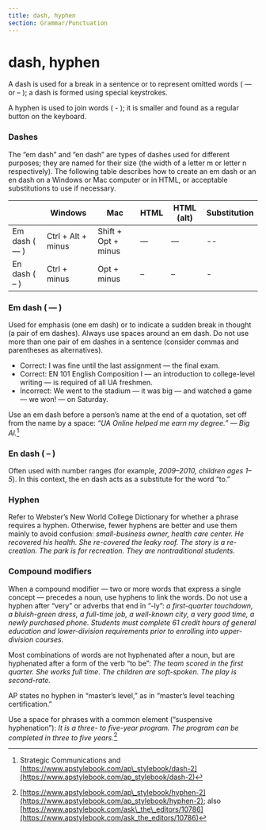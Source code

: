 ```yaml
---
title: dash, hyphen
section: Grammar/Punctuation
---
```

# dash, hyphen

A dash is used for a break in a sentence or to represent omitted words ( — or – ); a dash is formed using special keystrokes.

A hyphen is used to join words ( - ); it is smaller and found as a regular button on the keyboard.

### Dashes
 The “em dash” and “en dash” are types of dashes used for different purposes; they are named for their size (the width of a letter m or letter n respectively). The following table describes how to create an em dash or an en dash on a Windows or Mac computer or in HTML, or acceptable substitutions to use if necessary.

     
|  |   Windows   |   Mac   |   HTML   |   HTML (alt)   |   Substitution   |
| --- | --- | --- | --- | --- | --- |
|   Em dash ( — )   |   Ctrl + Alt + minus   |   Shift + Opt + minus   |   &mdash;   |   &#8212;   |   \--   |
|   En dash ( – )   |   Ctrl + minus   |   Opt + minus   |   &ndash;   |   &#8211;   |   \-   |

### Em dash ( — )
 Used for emphasis (one em dash) or to indicate a sudden break in thought (a pair of em dashes). Always use spaces around an em dash. Do not use more than one pair of em dashes in a sentence (consider commas and parentheses as alternatives).

*   Correct: I was fine until the last assignment — the final exam.
*   Correct: EN 101 English Composition I — an introduction to college-level writing — is required of all UA freshmen.
*   Incorrect: We went to the stadium — it was big — and watched a game — we won! — on Saturday.

Use an em dash before a person’s name at the end of a quotation, set off from the name by a space: _“UA Online helped me earn my degree.” — Big Al._[^11]

### En dash ( – )
 Often used with number ranges (for example, _2009–2010, children ages 1–5_). In this context, the en dash acts as a substitute for the word “to.”

### Hyphen
 Refer to Webster’s New World College Dictionary for whether a phrase requires a hyphen. Otherwise, fewer hyphens are better and use them mainly to avoid confusion: _small-business owner, health care center. He recovered his health. She re-covered the leaky roof. The story is a re-creation. The park is for recreation. They are nontraditional students._

### Compound modifiers
 When a compound modifier — two or more words that express a single concept — precedes a noun, use hyphens to link the words. Do not use a hyphen after “very” or adverbs that end in “-ly”: _a first-quarter touchdown, a bluish-green dress, a full-time job, a well-known city, a very good time, a newly purchased phone. Students must complete 61 credit hours of general education and lower-division requirements prior to enrolling into upper-division courses._

Most combinations of words are not hyphenated after a noun, but are hyphenated after a form of the verb “to be”: _The team scored in the first quarter. She works full time_. _The children are soft-spoken. The play is second-rate._

AP states no hyphen in “master’s level,” as in “master’s level teaching certification.”

Use a space for phrases with a common element (“suspensive hyphenation”): _It is a three- to five-year program. The program can be completed in three to five years._[^12]

[^11]: Strategic Communications and [https://www.apstylebook.com/ap\_stylebook/dash-2](https://www.apstylebook.com/ap_stylebook/dash-2)

[^12]: [https://www.apstylebook.com/ap\_stylebook/hyphen-2](https://www.apstylebook.com/ap_stylebook/hyphen-2); also [https://www.apstylebook.com/ask\_the\_editors/10786](https://www.apstylebook.com/ask_the_editors/10786)